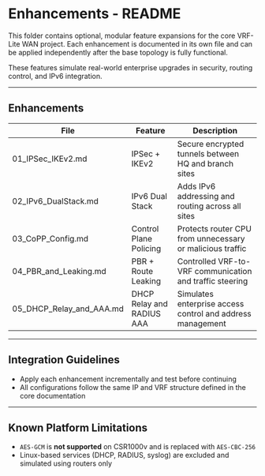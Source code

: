 # Enhancements - README

This folder contains optional, modular feature expansions for the core VRF-Lite WAN project. Each enhancement is documented in its own file and can be applied independently after the base topology is fully functional.

These features simulate real-world enterprise upgrades in security, routing control, and IPv6 integration.

---

## Enhancements

| File                     | Feature                   | Description                                                |
|--------------------------|---------------------------|------------------------------------------------------------|
| 01_IPSec_IKEv2.md        | IPSec + IKEv2             | Secure encrypted tunnels between HQ and branch sites       |
| 02_IPv6_DualStack.md     | IPv6 Dual Stack           | Adds IPv6 addressing and routing across all sites          |
| 03_CoPP_Config.md        | Control Plane Policing    | Protects router CPU from unnecessary or malicious traffic  |
| 04_PBR_and_Leaking.md    | PBR + Route Leaking       | Controlled VRF-to-VRF communication and traffic steering   |
| 05_DHCP_Relay_and_AAA.md | DHCP Relay and RADIUS AAA | Simulates enterprise access control and address management |

---

## Integration Guidelines

- Apply each enhancement incrementally and test before continuing
- All configurations follow the same IP and VRF structure defined in the core documentation

---

## Known Platform Limitations

- `AES-GCM` is **not supported** on CSR1000v and is replaced with `AES-CBC-256`
- Linux-based services (DHCP, RADIUS, syslog) are excluded and simulated using routers only
